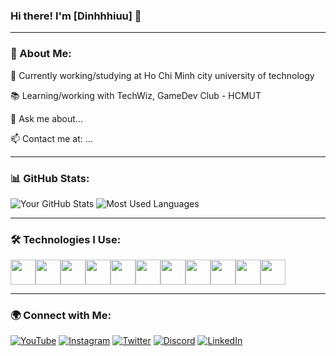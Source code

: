 ### Hi there! I'm [Dinhhhiuu] 👋

---

### 🚀 About Me:
🔭 Currently working/studying at Ho Chi Minh city university of technology

📚 Learning/working with TechWiz, GameDev Club - HCMUT

💬 Ask me about...

📫 Contact me at: ...

---

### 📊 GitHub Stats:
![Your GitHub Stats](https://github-readme-stats.vercel.app/api?username=dinhhhiuu&show_icons=true&theme=dark&hide_border=true)
![Most Used Languages](https://github-readme-stats.vercel.app/api/top-langs/?username=dinhhhiuu&layout=compact&theme=dark&hide_border=true)

---
### 🛠 Technologies I Use:
<div style="display: flex; align-items: center;">
    <img src="https://cdn.jsdelivr.net/gh/devicons/devicon/icons/unity/unity-original.svg" width="40" height="40"/>
    <img src="https://cdn.jsdelivr.net/gh/devicons/devicon/icons/react/react-original.svg" width="40" height="40"/>
    <img src="https://cdn.jsdelivr.net/gh/devicons/devicon/icons/mongodb/mongodb-original.svg" width="40" height="40"/>
    <img src="https://cdn.jsdelivr.net/gh/devicons/devicon/icons/csharp/csharp-original.svg" width="40" height="40"/>
    <img src="https://cdn.jsdelivr.net/gh/devicons/devicon/icons/cplusplus/cplusplus-original.svg" width="40" height="40"/>
    <img src="https://cdn.jsdelivr.net/gh/devicons/devicon/icons/html5/html5-original.svg" width="40" height="40"/>
    <img src="https://cdn.jsdelivr.net/gh/devicons/devicon/icons/css3/css3-original.svg" width="40" height="40"/>
    <img src="https://cdn.jsdelivr.net/gh/devicons/devicon/icons/python/python-original.svg" width="40" height="40"/>
    <img src="https://cdn.jsdelivr.net/gh/devicons/devicon/icons/java/java-original.svg" width="40" height="40"/>
    <img src="https://cdn.jsdelivr.net/gh/devicons/devicon/icons/javascript/javascript-original.svg" width="40" height="40"/>
    <img src="https://cdn.jsdelivr.net/gh/devicons/devicon/icons/nodejs/nodejs-original.svg" width="40" height="40"/>
</div>


---

### 🌍 Connect with Me:
[![YouTube](https://img.shields.io/badge/YouTube-FF0000?style=for-the-badge&logo=youtube&logoColor=white)](https://www.youtube.com/@dinhhhiuuu1052)
[![Instagram](https://img.shields.io/badge/Instagram-E4405F?style=for-the-badge&logo=instagram&logoColor=white)]()
[![Twitter](https://img.shields.io/badge/Twitter-1DA1F2?style=for-the-badge&logo=twitter&logoColor=white)]()
[![Discord](https://img.shields.io/badge/Discord-5865F2?style=for-the-badge&logo=discord&logoColor=white)]()
[![LinkedIn](https://img.shields.io/badge/LinkedIn-0077B5?style=for-the-badge&logo=linkedin&logoColor=white)]()
